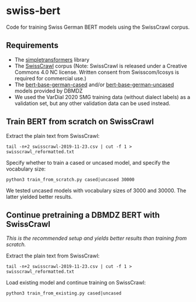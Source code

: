 # swiss-bert

Code for training Swiss German BERT models using the SwissCrawl corpus.

## Requirements

- The [simpletransformers](https://simpletransformers.ai/) library
- The [SwissCrawl](https://icosys.ch/swisscrawl) corpus (Note: SwissCrawl is released under a Creative Commons 4.0 NC license. Written consent from Swisscom/Icosys is required for commercial use.)
- The [bert-base-german-cased](https://huggingface.co/dbmdz/bert-base-german-cased) and/or [bert-base-german-uncased](https://huggingface.co/dbmdz/bert-base-german-uncased) models provided by DBMDZ
- We used the VarDial 2020 SMG training data (without dialect labels) as a validation set, but any other validation data can be used instead.

## Train BERT from scratch on SwissCrawl

Extract the plain text from SwissCrawl:

`tail -n+2 swisscrawl-2019-11-23.csv | cut -f 1 > swisscrawl_reformatted.txt`

Specify whether to train a cased or uncased model, and specify the vocabulary size:

`python3 train_from_scratch.py cased|uncased 30000`

We tested uncased models with vocabulary sizes of 3000 and 30000. The latter yielded better results.

## Continue pretraining a DBMDZ BERT with SwissCrawl

*This is the recommended setup and yields better results than training from scratch.*

Extract the plain text from SwissCrawl:

`tail -n+2 swisscrawl-2019-11-23.csv | cut -f 1 > swisscrawl_reformatted.txt`

Load existing model and continue training on SwissCrawl:

`python3 train_from_existing.py cased|uncased`

